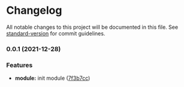 # Changelog

All notable changes to this project will be documented in this file. See [standard-version](https://github.com/conventional-changelog/standard-version) for commit guidelines.

### 0.0.1 (2021-12-28)


### Features

* **module:** init module ([7f3b7cc](https://github.com/JinghuiS/vue-evil/commit/7f3b7ccef792925ca3e66ac796b707c09b2ad352))
